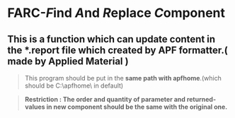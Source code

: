 # FARC-*F*ind *A*nd *R*eplace *C*omponent
##  This is a function which can update content in the \*.report file which created by APF formatter.( made by Applied Material )

> This program should be put in the **same path with apfhome**.(which should be C:\apfhome\ in default)   
    
> **Restriction : The order and quantity of parameter and returned-values in new component should be the same with the original one.**
